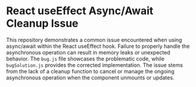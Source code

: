 # React useEffect Async/Await Cleanup Issue
This repository demonstrates a common issue encountered when using async/await within the React useEffect hook.  Failure to properly handle the asynchronous operation can result in memory leaks or unexpected behavior. The `bug.js` file showcases the problematic code, while `bugSolution.js` provides the corrected implementation.  The issue stems from the lack of a cleanup function to cancel or manage the ongoing asynchronous operation when the component unmounts or updates.